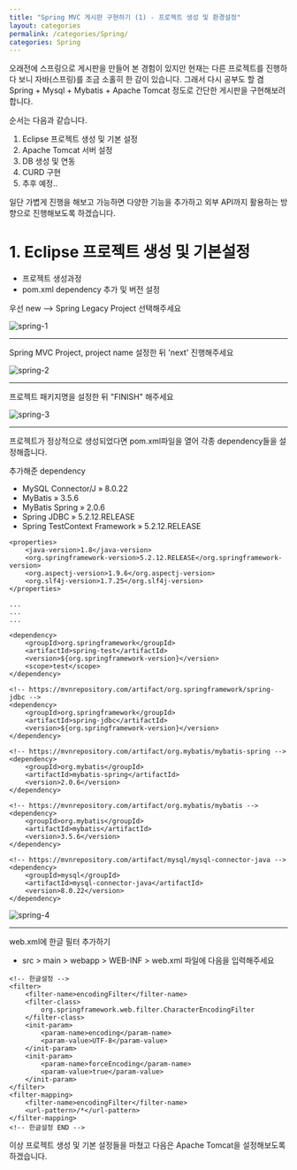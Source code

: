```yaml
---
title: "Spring MVC 게시판 구현하기 (1) - 프로젝트 생성 및 환경설정"
layout: categories
permalink: /categories/Spring/
categories: Spring
---
```



오래전에 스프링으로 게시판을 만들어 본 경험이 있지만 현재는 다른 프로젝트를 진행하다 보니 자바(스프링)를 조금 소홀히 한 감이 있습니다. 그래서 다시 공부도 할 겸 Spring + Mysql + Mybatis + Apache Tomcat 정도로 간단한 게시판을 구현해보려 합니다. 


순서는 다음과 같습니다.

1. Eclipse 프로젝트 생성 및 기본 설정
2. Apache Tomcat 서버 설정
3. DB 생성 및 연동
4. CURD 구현
5. 추후 예정..

일단 가볍게 진행을 해보고 가능하면 다양한 기능을 추가하고 외부 API까지 활용하는 방향으로 진행해보도록 하겠습니다. 



# 1. Eclipse 프로젝트 생성 및 기본설정

- 프로젝트 생성과정
- pom.xml dependency 추가 및 버전 설정



우선 new --> Spring Legacy Project 선택해주세요


![spring-1](https://user-images.githubusercontent.com/42923027/104120867-77271700-537d-11eb-8edc-701c92e8742f.png)


---

Spring MVC Project, project name 설정한 뒤 'next' 진행해주세요

![spring-2](https://user-images.githubusercontent.com/42923027/104120878-945be580-537d-11eb-9fcc-f80ebb1e097d.png)


---

프로젝트 패키지명을 설정한 뒤 "FINISH" 해주세요

![spring-3](https://user-images.githubusercontent.com/42923027/104120914-d2590980-537d-11eb-9f30-b45b4a5d76ce.png)


---

프로젝트가 정상적으로 생성되었다면 pom.xml파일을 열어 각종 dependency들을 설정해줍니다.


추가해준 dependency 

- MySQL Connector/J » 8.0.22
- MyBatis » 3.5.6
- MyBatis Spring » 2.0.6
- Spring JDBC » 5.2.12.RELEASE
- Spring TestContext Framework » 5.2.12.RELEASE



```
<properties>
    <java-version>1.8</java-version>
    <org.springframework-version>5.2.12.RELEASE</org.springframework-version>
    <org.aspectj-version>1.9.6</org.aspectj-version>
    <org.slf4j-version>1.7.25</org.slf4j-version>
</properties>

...
...
...

<dependency>
    <groupId>org.springframework</groupId>
    <artifactId>spring-test</artifactId>
    <version>${org.springframework-version}</version>
    <scope>test</scope>
</dependency>

<!-- https://mvnrepository.com/artifact/org.springframework/spring-jdbc -->
<dependency>
    <groupId>org.springframework</groupId>
    <artifactId>spring-jdbc</artifactId>
    <version>${org.springframework-version}</version>
</dependency>

<!-- https://mvnrepository.com/artifact/org.mybatis/mybatis-spring -->
<dependency>
    <groupId>org.mybatis</groupId>
    <artifactId>mybatis-spring</artifactId>
    <version>2.0.6</version>
</dependency>

<!-- https://mvnrepository.com/artifact/org.mybatis/mybatis -->
<dependency>
    <groupId>org.mybatis</groupId>
    <artifactId>mybatis</artifactId>
    <version>3.5.6</version>
</dependency>

<!-- https://mvnrepository.com/artifact/mysql/mysql-connector-java -->
<dependency>
    <groupId>mysql</groupId>
    <artifactId>mysql-connector-java</artifactId>
    <version>8.0.22</version>
</dependency>
```

![spring-4](https://user-images.githubusercontent.com/42923027/104120925-fa486d00-537d-11eb-8ce4-cf4ec92c3f8c.png)


---


web.xml에 한글 필터 추가하기

- src > main > webapp > WEB-INF > web.xml 파일에 다음을 입력해주세요
  
```
<!-- 한글설정 -->
<filter>
    <filter-name>encodingFilter</filter-name>
    <filter-class>
        org.springframework.web.filter.CharacterEncodingFilter
    </filter-class>
    <init-param>
        <param-name>encoding</param-name>
        <param-value>UTF-8</param-value>
    </init-param>
    <init-param>
        <param-name>forceEncoding</param-name>
        <param-value>true</param-value>
    </init-param>
</filter>
<filter-mapping>
    <filter-name>encodingFilter</filter-name>
    <url-pattern>/*</url-pattern>
</filter-mapping>
<!-- 한글설정 END -->
```


이상 프로젝트 생성 및 기본 설정들을 마쳤고 다음은 Apache Tomcat을 설정해보도록 하겠습니다.
